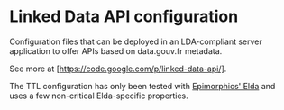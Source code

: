 Linked Data API configuration
=============================

Configuration files that can be deployed in an LDA-compliant server application to offer APIs based on data.gouv.fr metadata.

See more at [https://code.google.com/p/linked-data-api/].

The TTL configuration has only been tested with [Epimorphics' Elda](http://epimorphics.github.io/elda/current/) and uses a few non-critical Elda-specific properties.